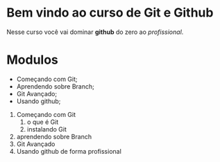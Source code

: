 # Bem vindo ao curso de Git e Github
Nesse curso você vai dominar **github** do zero ao _profissional_.

<!-- Lista não ordanada -->
# Modulos
* Começando com Git;
* Aprendendo sobre Branch;
* Git Avançado;
* Usando github;

<!-- Lista ordenada -->
1. Começando com Git
    1. o que é Git
    2. instalando Git
2. aprendendo sobre Branch
3. Git Avançado
4. Usando github de forma profissional

